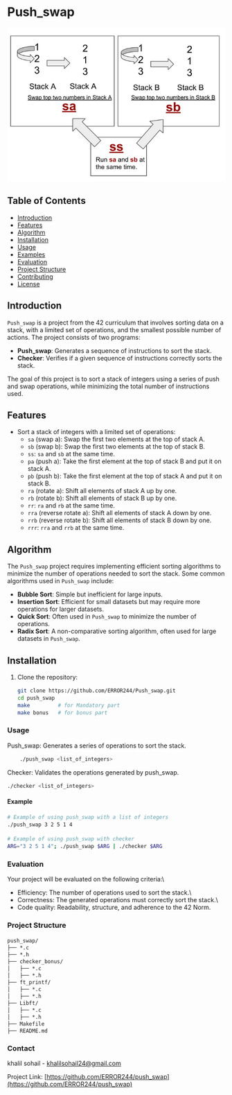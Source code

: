 # Push_swap

![Push_swap](./Push_swap)

## Table of Contents

- [Introduction](#introduction)
- [Features](#features)
- [Algorithm](#algorithm)
- [Installation](#installation)
- [Usage](#usage)
- [Examples](#examples)
- [Evaluation](#evaluation)
- [Project Structure](#project-structure)
- [Contributing](#contributing)
- [License](#license)

## Introduction

`Push_swap` is a project from the 42 curriculum that involves sorting data on a stack, with a limited set of operations, and the smallest possible number of actions. The project consists of two programs:

- **Push_swap**: Generates a sequence of instructions to sort the stack.
- **Checker**: Verifies if a given sequence of instructions correctly sorts the stack.

The goal of this project is to sort a stack of integers using a series of push and swap operations, while minimizing the total number of instructions used.

## Features

- Sort a stack of integers with a limited set of operations:
  - `sa` (swap a): Swap the first two elements at the top of stack A.
  - `sb` (swap b): Swap the first two elements at the top of stack B.
  - `ss`: `sa` and `sb` at the same time.
  - `pa` (push a): Take the first element at the top of stack B and put it on stack A.
  - `pb` (push b): Take the first element at the top of stack A and put it on stack B.
  - `ra` (rotate a): Shift all elements of stack A up by one.
  - `rb` (rotate b): Shift all elements of stack B up by one.
  - `rr`: `ra` and `rb` at the same time.
  - `rra` (reverse rotate a): Shift all elements of stack A down by one.
  - `rrb` (reverse rotate b): Shift all elements of stack B down by one.
  - `rrr`: `rra` and `rrb` at the same time.

## Algorithm

The `Push_swap` project requires implementing efficient sorting algorithms to minimize the number of operations needed to sort the stack. Some common algorithms used in `Push_swap` include:

- **Bubble Sort**: Simple but inefficient for large inputs.
- **Insertion Sort**: Efficient for small datasets but may require more operations for larger datasets.
- **Quick Sort**: Often used in `Push_swap` to minimize the number of operations.
- **Radix Sort**: A non-comparative sorting algorithm, often used for large datasets in `Push_swap`.

## Installation

1. Clone the repository:
   ```sh
   git clone https://github.com/ERROR244/Push_swap.git
   cd push_swap
   make         # for Mandatory part
   make bonus   # for bonus part
   ```

### Usage
Push_swap: Generates a series of operations to sort the stack.

```sh
    ./push_swap <list_of_integers>
```

Checker: Validates the operations generated by push_swap.

```sh
./checker <list_of_integers>
```
#### Example
```sh
# Example of using push_swap with a list of integers
./push_swap 3 2 5 1 4

# Example of using push_swap with checker
ARG="3 2 5 1 4"; ./push_swap $ARG | ./checker $ARG
```
### Evaluation
Your project will be evaluated on the following criteria:\
- Efficiency: The number of operations used to sort the stack.\
- Correctness: The generated operations must correctly sort the stack.\
- Code quality: Readability, structure, and adherence to the 42 Norm.

### Project Structure
```
push_swap/
├── *.c
├── *.h
├── checker_bonus/
│   ├── *.c
│   ├── *.h
├── ft_printf/
│   ├── *.c
│   ├── *.h
├── Libft/
│   ├── *.c
│   ├── *.h
├── Makefile
├── README.md
```

### Contact

khalil sohail - [khalilsohail24@gmail.com](khalilsohail24@gmail.com)

Project Link: [https://github.com/ERROR244/push_swap](https://github.com/ERROR244/push_swap)
